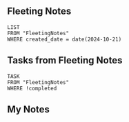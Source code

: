 
## Fleeting Notes
```dataview
LIST
FROM "FleetingNotes"
WHERE created_date = date(2024-10-21) 
```

## Tasks from Fleeting Notes
```dataview
TASK
FROM "FleetingNotes"
WHERE !completed
```

## My Notes
